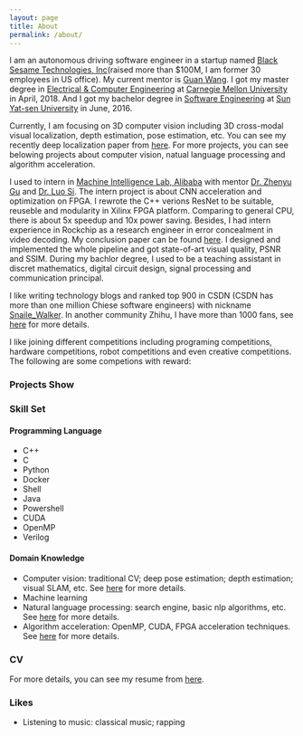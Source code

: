 ```yaml
---
layout: page
title: About
permalink: /about/
---
```


I am an autonomous driving software engineer in a startup named [Black Sesame Technologies, Inc](http://bst.ai/)(raised more than $100M, I am former 30 employees in US office). My current mentor is [Guan Wang](https://scholar.google.com/citations?user=N-ErxbcAAAAJ&hl=en). I got my master degree in [Electrical & Computer Engineering](https://www.ece.cmu.edu/) at [Carnegie Mellon University](https://www.cmu.edu/) in April, 2018. And I got my bachelor degree in [Software Engineering](http://sdcs.sysu.edu.cn/) at [Sun Yat-sen University](http://www.sysu.edu.cn/2012/en/index.htm) in June, 2016. 

Currently, I am focusing on 3D computer vision including 3D cross-modal visual localization, depth estimation, pose estimation, etc. You can see my recently deep localization paper from [here](http://arxiv.org/abs/1907.07160). For more projects, you can see belowing projects about computer vision, natual language processing and algorithm acceleration.

I used to intern in [Machine Intelligence Lab, Alibaba](https://damo.alibaba.com/labs/?goto=1) with mentor [Dr. Zhenyu Gu](https://www.linkedin.com/in/zhenyu-gu-9120555) and [Dr. Luo Si](https://www.cs.purdue.edu/homes/lsi/). The intern project is about CNN acceleration and optimization on FPGA. I rewrote the C++ verions ResNet to be suitable, reuseble and modularity in Xilinx FPGA platform. Comparing to general CPU, there is about 5x speedup and 10x power saving. Besides, I had intern experience in Rockchip as a research engineer in error concealment in video decoding. My conclusion paper can be found [here](https://github.com/SnailWalkerYC/SnailWalkerYC.github.io/blob/master/An%20Efficient%20Error%20Concealment%20for%20Whole%20Frame%20Loss%20with%20Violent%20Motion.pdf). I designed and implemented the whole pipeline and got state-of-art visual quality, PSNR and SSIM. During my bachlor degree, I used to be a teaching assistant in discret mathematics, digital circuit design, signal processing and communication principal. 

I like writing technology blogs and ranked top 900 in CSDN (CSDN has more than one million Chiese software engineers) with nickname [Snaile_Walker](https://blog.csdn.net/c602273091). In another community Zhihu, I have more than 1000 fans, see [here](https://www.zhihu.com/people/SW-Nothing/activities) for more details.  

I like joining different competitions including programing competitions, hardware competitions, robot competitions and even creative competitions. The following are some competions with reward: 

### Projects Show



### Skill Set

#### Programming Language

- C++
- C
- Python
- Docker
- Shell 
- Java
- Powershell 
- CUDA
- OpenMP
- Verilog

#### Domain Knowledge 

- Computer vision: traditional CV; deep pose estimation; depth estimation; visual SLAM, etc. See [here]() for more details. 
- Machine learning
- Natural language processing: search engine, basic nlp algorithms, etc. See [here]() for more details. 
- Algorithm acceleration: OpenMP, CUDA, FPGA acceleration techniques. See [here]() for more details.


### CV

For more details, you can see my resume from [here](https://github.com/SnailWalkerYC/SnailWalkerYC.github.io/blob/master/SDE_AI_YuChen.pdf). 

### Likes 
- Listening to music: classical music; rapping

  

 
